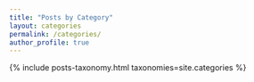 ```yaml
---
title: "Posts by Category"
layout: categories
permalink: /categories/
author_profile: true
---
```


{% include posts-taxonomy.html taxonomies=site.categories %}
